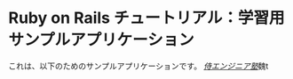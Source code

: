 # Ruby on Rails チュートリアル：学習用サンプルアプリケーション

これは、以下のためのサンプルアプリケーションです。
[*侍エンジニア塾*](http://www.sejuku.net/)魏t